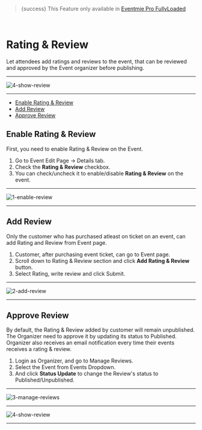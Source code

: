 > {success} This Feature only available in [Eventmie Pro FullyLoaded](https://classiebit.com/eventmie-pro-fullyloaded)

<br>

# Rating & Review

Let attendees add ratings and reviews to the event, that can be reviewed and approved by the Event organizer before publishing.

---

![4-show-review](https://eventmie-pro-docs.classiebit.com//images/fullyloaded/4-show-review.png "4-show-review")

---

-   [Enable Rating & Review](#Enable-Rating-Review)
-   [Add Review](#Add-Review)
-   [Approve Review](#Approve-Review)

<a name="Create-GuestList"></a>

## Enable Rating & Review

First, you need to enable Rating & Review on the Event.

1. Go to Event Edit Page -> Details tab.
2. Check the **Rating & Review** checkbox.
3. You can check/uncheck it to enable/disable **Rating & Review** on the event.

---

![1-enable-review](https://eventmie-pro-docs.classiebit.com//images/fullyloaded/1-enable-review.png "1-enable-review")

---

<a name="Add-Review"></a>

## Add Review

Only the customer who has purchased atleast on ticket on an event, can add Rating and Review from Event page.

1. Customer, after purchasing event ticket, can go to Event page.
2. Scroll down to Rating & Review section and click **Add Rating & Review** button.
3. Select Rating, write review and click Submit.

---

![2-add-review](https://eventmie-pro-docs.classiebit.com//images/v2/EventmieProFullyLoadedV2.0/2-add-review.png "2-add-review")

---

<a name="Approve-Review"></a>

## Approve Review

By default, the Rating & Review added by customer will remain unpublished. The Organizer need to approve it by updating its status to Published. Organizer also receives an email notification every time their events receives a rating & review.

1. Login as Organizer, and go to Manage Reviews.
2. Select the Event from Events Dropdown.
3. And click **Status Update** to change the Review's status to Published/Unpublished.

---

![3-manage-reviews](https://eventmie-pro-docs.classiebit.com//images/fullyloaded/3-manage-reviews.png "3-manage-reviews")

---

![4-show-review](https://eventmie-pro-docs.classiebit.com//images/fullyloaded/4-show-review.png "4-show-review")

---
